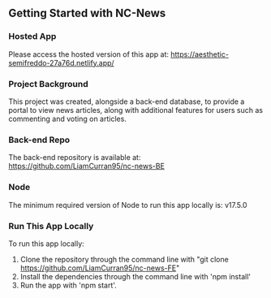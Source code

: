 ## Getting Started with NC-News

### Hosted App

Please access the hosted version of this app at: https://aesthetic-semifreddo-27a76d.netlify.app/

### Project Background

This project was created, alongside a back-end database, to provide a portal to view news articles, along with additional features for users such as commenting and voting on articles.

### Back-end Repo

The back-end repository is available at: https://github.com/LiamCurran95/nc-news-BE

### Node

The minimum required version of Node to run this app locally is: v17.5.0

### Run This App Locally

To run this app locally:

1. Clone the repository through the command line with "git clone https://github.com/LiamCurran95/nc-news-FE"
2. Install the dependencies through the command line with 'npm install'
3. Run the app with 'npm start'.
